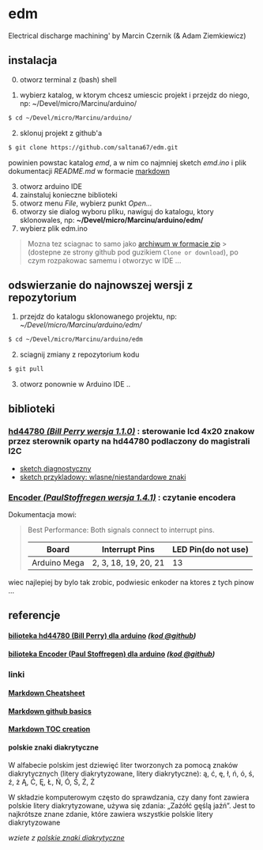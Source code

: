 # edm
Electrical discharge machining' by Marcin Czernik (&amp; Adam Ziemkiewicz)

## instalacja

0. otworz terminal z (bash) shell

1. wybierz katalog, w ktorym chcesz umiescic projekt i przejdz do niego, np: ~/Devel/micro/Marcinu/arduino/ 

  ```bash
  $ cd ~/Devel/micro/Marcinu/arduino/
  ```   

2. sklonuj projekt z github'a

  ```bash
  $ git clone https://github.com/saltana67/edm.git
  ```
  powinien powstac katalog _emd_, a w nim co najmniej sketch *emd.ino* i plik dokumentacji *README.md* w formacie [markdown][Markdown Cheatsheet]

3. otworz arduino IDE
4. zainstaluj konieczne biblioteki
4. otworz menu *File*, wybierz punkt *Open...*
5. otworzy sie dialog wyboru pliku, nawiguj do katalogu, ktory sklonowales, np: **~/Devel/micro/Marcinu/arduino/edm/**
6. wybierz plik edm.ino

> Mozna tez sciagnac to samo jako [archiwum w formacie zip](https://github.com/saltana67/edm/archive/master.zip) > (dostepne ze strony github pod guzikiem `Clone or download`), po czym rozpakowac samemu i otworzyc w IDE ...

## odswierzanie do najnowszej wersji z repozytorium

1. przejdz do katalogu sklonowanego projektu, np: _~/Devel/micro/Marcinu/arduino/edm/_

  ```bash
  $ cd ~/Devel/micro/Marcinu/arduino/edm
  ```   
2. sciagnij zmiany z repozytorium kodu 

  ```bash
  $ git pull
  ```
3. otworz ponownie w Arduino IDE ..

## biblioteki

### [hd44780 _(Bill Perry wersja 1.1.0)_][hd44780 lib] : sterowanie lcd 4x20 znakow przez sterownik oparty na hd44780 podlaczony do magistrali I2C

* [sketch diagnostyczny][I2CexpDiag]
* [sketch przykladowy: wlasne/niestandardowe znaki][hd44780 CustomChars example]

### [Encoder _(PaulStoffregen wersja 1.4.1)_][PaulStoffregen Encoder] : czytanie encodera

Dokumentacja mowi:
> Best Performance: Both signals connect to interrupt pins.
> 
> | Board        | Interrupt Pins       | LED Pin(do not use)|
> | -------------|----------------------| -------------------|
> | Arduino Mega | 2, 3, 18, 19, 20, 21 | 13 |
wiec najlepiej by bylo tak zrobic, podwiesic enkoder na ktores z tych pinow ...
 
## referencje
#### [bilioteka hd44780 (Bill Perry) dla arduino][hd44780 arduino lib] _([kod @github][hd44780 lib])_
#### [bilioteka Encoder (Paul Stoffregen) dla arduino][PaulStoffregen Encoder] _([kod @github][PaulStoffregen Encoder code])_


### linki 
#### [Markdown Cheatsheet][]
#### [Markdown github basics][] 
#### [Markdown TOC creation][] 

[LICENCE]:			LICENSE
[Markdown Cheatsheet]:		https://github.com/adam-p/markdown-here/wiki/Markdown-Cheatsheet
[Markdown github basics]:	https://help.github.com/en/articles/basic-writing-and-formatting-syntax#quoting-code
[Markdown TOC creation]:	https://github.com/ekalinin/github-markdown-toc

[hd44780 arduino lib]:		https://www.arduinolibraries.info/libraries/hd44780
				"bilioteka hd44780 (Bill Perry) dla arduino"
[hd44780 lib]:			https://github.com/duinoWitchery/hd44780
				"bilioteka hd44780 (Bill Perry)dla arduino @github"
[I2CexpDiag]:			https://github.com/duinoWitchery/hd44780/blob/master/examples/ioClass/hd44780_I2Cexp/I2CexpDiag/I2CexpDiag.ino
				"sketch diagnostyczny hd44780 przez I2"
[hd44780 CustomChars example]:	https://github.com/duinoWitchery/hd44780/blob/master/examples/ioClass/hd44780_I2Cexp/LCDCustomChars/LCDCustomChars.ino

[PaulStoffregen Encoder]:	https://www.pjrc.com/teensy/td_libs_Encoder.html
				"Quadrature Encoder Library for Arduino by Paul Stoffregen"

[PaulStoffregen Encoder code]:	https://github.com/PaulStoffregen/Encoder
				"Quadrature Encoder Library for Arduino Paul Stoffregen @gtihub"
	
#### polskie znaki diakrytyczne

W alfabecie polskim jest dziewięć liter tworzonych za pomocą znaków diakrytycznych (litery diakrytyzowane, litery diakrytyczne): 
ą, ć, ę, ł, ń, ó, ś, ź, ż
Ą, Ć, Ę, Ł, Ń, Ó, Ś, Ź, Ż 

W składzie komputerowym często do sprawdzania, czy dany font zawiera polskie litery diakrytyzowane, używa się zdania: „Zażółć gęślą jaźń”. Jest to najkrótsze znane zdanie, które zawiera wszystkie polskie litery diakrytyzowane

_wziete z [polskie znaki diakrytyczne][]_

[polskie znaki diakrytyczne]:	https://pl.wikipedia.org/wiki/Znaki_diakrytyczne
